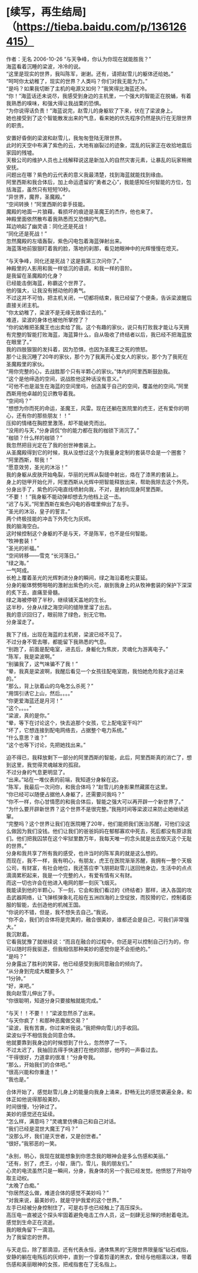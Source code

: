 # [续写，再生结局]（https://tieba.baidu.com/p/136126415）
作者：无名 2006-10-26 
“与天争峰，你认为你现在就能胜我？”  
海蓝看着沉睡的梁波，冷冷的说。  
“这里是现实的世界，我叫陈军，谢谢。还有，请把赵雪儿的躯体还给她。”  
“呵呵你太幼稚了，现实的世界？人类吗？你们对我无能为力。”  
“是吗？如果我切断了主机的电源又如何？”我笑得比海蓝还冷。  
“你！”海蓝话还未说尽，我感受到身边的主机里，一个强大的智能正在脱蛹，有着我熟悉的嗅味，和强大得让我战栗的恐惧。  
 “为你说得话负责！”海蓝说完，赵雪儿的身躯软了下来，伏在了梁波身上。  
她也接受到了这个智能散发出来的气息，看来她的优先程序仍然是执行在无限世界的职责。  

安置好昏倒的梁波和赵雪儿，我匆匆登陆无限世界。  
此时的天空中布满了紫色的云，大地有崩裂过的迹象，混乱的玩家正在收拾地震后家园的残墟。  
天极公司的维护人员也上线解释说这是新加入的自然灾害元素，让暴乱的玩家稍微安抚。  
问题出在哪？紫色的云代表的意义我最清楚，找到海蓝就能找到缘由。  
阿里西斯和我合体后，加上命运遗留的“勇者之心”，我能感知任何智能的方位，包括海蓝，虽然只有短短10秒。  
“异世界，魔界，圣魔殿。”  
“空间转换！”阿里西斯的拿手技能。  
魔殿的地面一片狼藉，看损坏的痕迹是圣魔王的杰作，他也来了。  
神殿里面依然散布着我熟悉而又恐惧的气息。  
耳边响起了幽灵语：同化还是死战！  
“同化还是死战！”  
忽然魔殿的左墙轰裂，紫色闪电包着海蓝弹射出来。  
海蓝落地前狠狠盯着我的脸，落地的刹那，看见她眼神中的光辉慢慢在熄灭。  

“与天争峰，同化还是死战？这是我第三次问你了。”  
神殿里的人影用和我一样低沉的语调，和我一样的音阶。  
是我留在圣魔殿的化身？  
已经能击倒海蓝，称霸这个世界了。  
他的强大，让我没有撼动他的勇气。  
不过这并不可怕，把主机关闭，一切都将结束，我已经留了个便条，告诉梁波醒后直接关闭主机。  
“你太幼稚了，梁波不是无缘无故昏过去的。”  
难道，梁波的身体也被他所掌控了？  
“你的幼稚把圣魔王也出卖给了我。这个有趣的家伙，说只有打败我才能让与天拥有完整的智能打败海蓝，海蓝算什么，自从吸收了终结者以后，我已经不把海蓝放在眼里了。”  
我的四肢狠狠的发抖着，因为恐惧，也因为圣魔王之死的愤怒。  
那个让我沉睡了20年的家伙，那个为了我离开心爱女人的家伙，那个为了我死在圣魔殿里的家伙。  
“用你完整的心，去战胜那个只有半颗心的家伙。”体内的阿里西斯鼓励我。  
“这个是他缔造的空间，说战胜他这种话没有意义。”  
“可他不也是滋生在海蓝的空间里吗，创造属于自己的空间，覆盖他的空间。”阿里西斯用他卓越的见识教导着我。  
“空间吗？”  
“想想为你而死的命运，圣魔王，风雷。现在还躺在医院里的虎王，还有爱你的明心，还有你的那些朋友！！”  
压抑的情绪在胸腔里激荡，却不能破壳而出。  
“没用的与天，”分身调侃“你的能力都在我的枷锁下消沉了。”  
“枷锁？什么样的枷锁？”  
我忽然把目光定在了我的创世神套装上。  
从圣魔殿得到它的时候，我从没想过这个为我量身定制的套装尽会是一个圈套？  
“阿里西斯，帮我！”  
“愿意效劳，圣光的沐浴！”  
我的身躯从皮肤开始龟裂，华丽的光辉从裂缝中射出，烙在了漆黑的套装上。  
身上的铠甲开始化开，阿里西斯从光辉中把智能释放出来，帮助我除去这个外壳。  
分身出手了，紫色的闪电直线喷射向我，不对，是射向现身阿里西斯。  
“不要！！”我身躯不能动弹却想去为他档上这一击。  
“迟了与天。”阿里西斯在紫色闪电的吞噬里伸出了左手。  
“圣光的沐浴，皇子的誓言。”  
两个终极技能的冲击下外壳化为灰烬。  
我的脑海空白。  
这时候控制这个身躯的不是与天，不是陈军，也不是任何智能。  
“牧神套装！”  
“圣光的祈福。”  
“空间转移——雪克 
 “长河落日。”  
“绿之海。”  
一气呵成。  
长枪上覆着圣光的光辉刺进分身的瞬间，绿之海沿着枪尖蔓延。  
分身的躯体劈劈啪啪的激射出紫色的火花，崩到我身上的从牧神套装的保护下深深的炙下去，直痛至骨髓。  
绿之海被停顿了半秒，继续铺天盖地的生长。  
这半秒，分身从绿之海空间的缝隙里溜了出去。  
我的意识回归了，眼前除了绿色，别无它物。  
分身溜走了。  

我下了线，出现在海蓝的主机房，梁波已经不见了。  
不过分身不管去哪，都能留下我熟悉的气息。  
“别跑了，前面是配电室，进去后，身躯化为焦炭，灵魂化为游离电子。”  
“陈军，我是梁波啊。”  
“别骗我了，这气味骗不了我！”  
“晕，我真是梁波啊，我醒后看见一个女孩往配电室跑，我怕她危险我才追过来的。”  
“那么，背上驮着山的乌龟怎么杀死？”  
“用饵引诱它上山，然后。。。。”  
“你更爱海蓝还是月河！”  
“这个。。。。”  
“梁波，真的是你。”  
“晕，等下在讨论这个，快去追那个女孩，它上配电室干吗?”  
“坏了，它想连接到配电网络去，占据整个电力系统。”  
“什么意思？谁？”  
“这个也等下讨论，先把她找出来。”  

迫不得已，我释放剩下一部分的阿里西斯的智能，此后，阿里西斯真的消亡了，想到这里，我觉得灵魂越发的孤寂。  
不过分身的气息更明显了。  
“出来。”站在一堆仪表的前端，我知道分身躲在这。  
“陈军，我最后一次问你，和我合体吗？”赵雪儿的身影果然藏匿在这里。  
“你已经可以随便占据他人身躯了，还需要问我吗？”  
“你不一样，你心甘情愿的和我合体后，智能之强大可以再开辟一个新世界了。”  
“为什么要开辟新世界？这个世界不是很完整。”我拖时间等梁波过来防止她继续逃窜。  
“完整吗？这个世界让我们在医院睡了20年，他们能把我们医治苏醒，可他们没这么做因为我们没钱。他们让我们的爸爸妈妈在郁郁寡欢中死去，死后都没有原谅我们。他们把我囚禁在这个牢狱里数万年，我每天唯一的念头就是出去毁灭这个无耻的世界。”  
分身和我共享了所有我的感受，也许当时的陈军真的就是这么想的。  
而现在，我不一样，我有明心，有朋友，虎王在医院渐渐苏醒，我拥有一整个天极公司，有财富，有社会地位，我还答应李飞朋把赵雪儿送回他身边，生活中的点点滴滴累积起来，我是一个完整的人，有爱有情有义有财。  
而这一切也许会在他进入电网的那一刻灰飞烟灭。  
我能读到他的半颗心，下一刻，它会和我们看过的《终结者》那样，进入各国的攻击武器网络，让飞弹核弹象礼花般在五洲四海的上空绽放，而狡猾的它，控制着臣服的智能，去创造他的机械王国。  
“你说的不错，但是，我不想失去自己。”我说。  
“你不会，我们的合体将是完美的，融合很美妙，谁都还会是自己，可我们非常强大。”  
我沉默着。  
它看我犹豫了就继续说：“而且在融合的过程中，你还是可以控制自己行为的，你可以随时将我驱逐，但我相信那种美妙的感觉你是不会拒绝的。”  
“是吗？”  
分身露出了胜利的笑容，他已经感受到我同意融合的倾向了。  
“从分身到完成大概要多久？”  
“1分钟。”  
“好，来吧。”  
我向赵雪儿伸出了手。  
“你很聪明，知道分身只要接触就能完成。”  

“与天！！不要！！”梁波忽然杀了出来。  
“与天你疯了！和那种恶魔做交易？”  
“梁波，我有苦衷，你过来听我说。”我把伸向雪儿的手收回。  
梁波似乎不相信我会同意合体。  
他就要靠到我身边的时候想到了什么，忽然停了一下。  
不过太迟了，我抽回去得手快速打在他的颈部，他哼的一声昏过去。  
“干得很好，力道拿的很准！”分身夸我。  
“那么，开始我们的合体吧。”  
“很高兴能和你重逢！”  
“我也是。”  

合体开始了，感觉赵雪儿身上的能量向我身上涌来，舒畅无比的感觉袭遍全身。和体正如他说得那般美妙。  
时间很慢，1分钟过了。  
美妙的感觉还在延续。  
“怎么样，满意吗？”灵魂里仿佛自己和自己对话。  
“我们已经是混世大魔王了吗？”  
“没那么坏，我们是灭世者，又是创世者。”  
“很好。”我邪恶的一笑。  

“永别，明心，我现在就能想象到你思念我的眼神会是多么伤感和美丽。”  
“还有，别了，虎王，小智，唐门，雪儿，我的朋友们。”  
心灵的电流虽然只是一瞬间，分身，我身体的另一个我已经发觉。他愤怒了开始夺取主动权。  
“太晚了白痴。”  
“你居然这么做，难道合体的感觉不美妙吗？”  
“对我来说，最美妙的，就是守护我爱的这个世界。”  
左手已经被分身控制住了，可是右手也已经触上了高压探头。  
高压电一直被这个探头牢固着避免电击工作人员，这一刻肆无忌惮的喷射着电流。  
感觉到生命正在流逝。  
我的眼角留下一滴泪。  
为了我留恋的世界。  

与天走后，除了那滴泪，还有代表永恒，通体焦黑的“无限世界限量版”钻石戒指，安静的躺在电殇后的灰烬中，直到一个穿着剪谨的黑衣，曾经与他相濡以沫，带着伤感和美丽眼神的女孩，把戒指套在了无名指上。  
